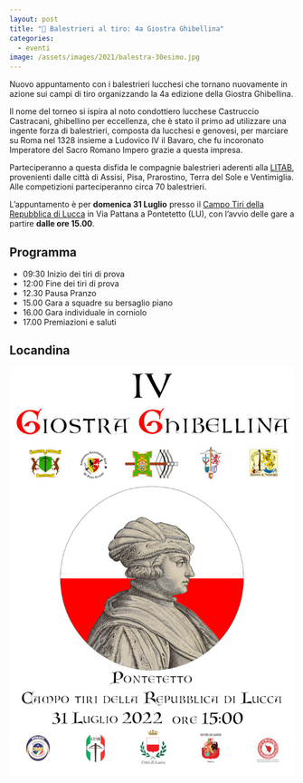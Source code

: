 ```yaml
---
layout: post
title: "🎯 Balestrieri al tiro: 4a Giostra Ghibellina"
categories:
  - eventi
image: /assets/images/2021/balestra-30esimo.jpg
---
```


Nuovo appuntamento con i balestrieri lucchesi che tornano nuovamente in azione
sui campi di tiro organizzando la 4a edizione della Giostra Ghibellina.

<!-- more -->

Il nome del torneo si ispira al noto condottiero lucchese Castruccio Castracani,
ghibellino per eccellenza, che è stato il primo ad utilizzare una ingente forza
di balestrieri, composta da lucchesi e genovesi, per marciare su Roma nel 1328
insieme a Ludovico IV il Bavaro, che fu incoronato Imperatore del Sacro Romano
Impero grazie a questa impresa.

Parteciperanno a questa disfida le compagnie balestrieri aderenti alla
[LITAB](https://litab.net), provenienti dalle città di Assisi, Pisa, Prarostino,
Terra del Sole e Ventimiglia. Alle competizioni parteciperanno circa 70
balestrieri.

L’appuntamento è per **domenica 31 Luglio** presso il [Campo Tiri della
Repubblica di Lucca](https://goo.gl/maps/j7VtRqNSK9Eyjjmf7) in Via Pattana a
Pontetetto (LU), con l’avvio delle gare a partire **dalle ore 15.00**.

## Programma

* 09:30 Inizio dei tiri di prova
* 12:00 Fine dei tiri di prova
* 12.30 Pausa Pranzo
* 15.00 Gara a squadre su bersaglio piano
* 16.00 Gara individuale in corniolo
* 17.00 Premiazioni e saluti

## Locandina

![4a giostra ghibellina](/assets/images/2022/locandina-4a-giostra-ghibellina.jpg)
